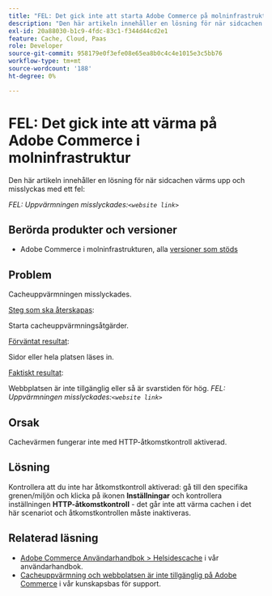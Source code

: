 ```yaml
---
title: "FEL: Det gick inte att starta Adobe Commerce på molninfrastruktur"
description: "Den här artikeln innehåller en lösning för när sidcachen värms upp och misslyckas med ett fel:"
exl-id: 20a88030-b1c9-4fdc-83c1-f344d44cd2e1
feature: Cache, Cloud, Paas
role: Developer
source-git-commit: 958179e0f3efe08e65ea8b0c4c4e1015e3c5bb76
workflow-type: tm+mt
source-wordcount: '188'
ht-degree: 0%

---
```


# FEL: Det gick inte att värma på Adobe Commerce i molninfrastruktur

Den här artikeln innehåller en lösning för när sidcachen värms upp och misslyckas med ett fel:

*FEL: Uppvärmningen misslyckades:`<website link>`*

## Berörda produkter och versioner

* Adobe Commerce i molninfrastrukturen, alla [versioner som stöds](https://magento.com/sites/default/files/magento-software-lifecycle-policy.pdf)

## Problem

Cacheuppvärmningen misslyckades.

<u>Steg som ska återskapas</u>:

Starta cacheuppvärmningsåtgärder.

<u>Förväntat resultat</u>:

Sidor eller hela platsen läses in.

<u>Faktiskt resultat</u>:

Webbplatsen är inte tillgänglig eller så är svarstiden för hög. *FEL: Uppvärmningen misslyckades:`<website link>`*

## Orsak

Cachevärmen fungerar inte med HTTP-åtkomstkontroll aktiverad.

## Lösning

Kontrollera att du inte har åtkomstkontroll aktiverad: gå till den specifika grenen/miljön och klicka på ikonen **Inställningar** och kontrollera inställningen **HTTP-åtkomstkontroll** - det går inte att värma cachen i det här scenariot och åtkomstkontrollen måste inaktiveras.

## Relaterad läsning

* [Adobe Commerce Användarhandbok > Helsidescache](https://docs.magento.com/user-guide/system/cache-full-page.html) i vår användarhandbok.
* [Cacheuppvärmning och webbplatsen är inte tillgänglig på Adobe Commerce](/help/troubleshooting/miscellaneous/cache-warming-up-and-site-unavailable-on-magento.md) i vår kunskapsbas för support.
